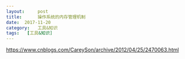 ```yaml
---
layout:     post
title:      操作系统的内存管理机制
date:  2017-11-20
category:   工具&知识
tags:   [工具&知识]
---
```

https://www.cnblogs.com/CareySon/archive/2012/04/25/2470063.html